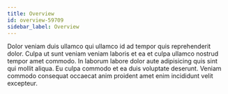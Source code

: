```yaml
---
title: Overview
id: overview-59709
sidebar_label: Overview
---
```


Dolor veniam duis ullamco qui ullamco id ad tempor quis reprehenderit dolor. Culpa ut sunt veniam veniam laboris et ea et culpa ullamco nostrud tempor amet commodo. In laborum labore dolor aute adipisicing quis sint qui mollit aliqua. Eu culpa commodo et ea duis voluptate deserunt. Veniam commodo consequat occaecat anim proident amet enim incididunt velit excepteur.

